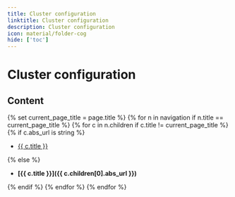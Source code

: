 ```yaml
---
title: Cluster configuration
linktitle: Cluster configuration
description: Cluster configuration
icon: material/folder-cog
hide: ['toc']
---
```


# Cluster configuration

## Content

{% set current_page_title = page.title %}
{% for n in navigation if n.title == current_page_title %}
{% for c in n.children if c.title != current_page_title %}
{% if c.abs_url is string %}

- [{{ c.title }}]({{c.abs_url}})

{% else %}

- **[{{ c.title }}]({{ c.children[0].abs_url }})**

{% endif %}
{% endfor %}
{% endfor %}
